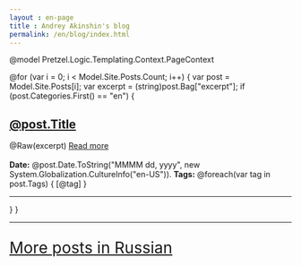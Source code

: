 ```yaml
---
layout : en-page
title : Andrey Akinshin's blog
permalink: /en/blog/index.html
---
```

@model Pretzel.Logic.Templating.Context.PageContext

<div class="posts">
@for (var i = 0; i < Model.Site.Posts.Count; i++)
{
    var post = Model.Site.Posts[i];
    var excerpt = (string)post.Bag["excerpt"];
    if (post.Categories.First() == "en")
    {
        <div class="idea">
            <h2><a href="@post.Url">@post.Title</a></h2>
            @Raw(excerpt)
            <a href='@post.Url.Replace("index.html", "")'>Read more</a><br /><br />
            <span class="postdate">
              <b>Date:</b> @post.Date.ToString("MMMM dd, yyyy", new System.Globalization.CultureInfo("en-US")). <b>Tags:</b>
                @foreach(var tag in post.Tags)
                {
                    <span>[</span><span>@tag</span><span>]</span>
                }
            </span>
            <hr />
        </div>
    }
}
</div>
<hr />
<p style="font-size:200%"><a href="/ru/blog/">More posts in Russian</a></p>